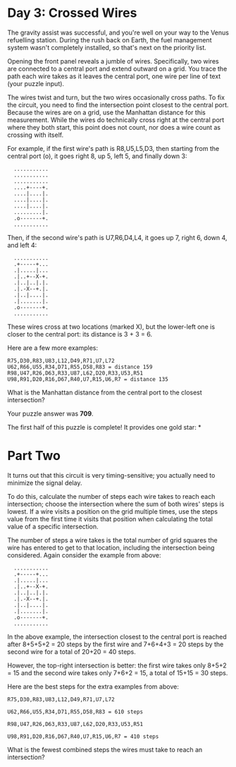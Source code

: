 #  Day 3: Crossed Wires

The gravity assist was successful, and you're well on your way to the Venus refuelling station. During the rush back on Earth, the fuel management system wasn't completely installed, so that's next on the priority list.

Opening the front panel reveals a jumble of wires. Specifically, two wires are connected to a central port and extend outward on a grid. You trace the path each wire takes as it leaves the central port, one wire per line of text (your puzzle input).

The wires twist and turn, but the two wires occasionally cross paths. To fix the circuit, you need to find the intersection point closest to the central port. Because the wires are on a grid, use the Manhattan distance for this measurement. While the wires do technically cross right at the central port where they both start, this point does not count, nor does a wire count as crossing with itself.

For example, if the first wire's path is R8,U5,L5,D3, then starting from the central port (o), it goes right 8, up 5, left 5, and finally down 3:

```
  ...........
  ...........
  ...........
  ....+----+.
  ....|....|.
  ....|....|.
  ....|....|.
  .........|.
  .o-------+.
  ...........
```

Then, if the second wire's path is U7,R6,D4,L4, it goes up 7, right 6, down 4, and left 4:
```
  ...........
  .+-----+...
  .|.....|...
  .|..+--X-+.
  .|..|..|.|.
  .|.-X--+.|.
  .|..|....|.
  .|.......|.
  .o-------+.
  ...........
```
These wires cross at two locations (marked X), but the lower-left one is closer to the central port: its distance is 3 + 3 = 6.

Here are a few more examples:

    R75,D30,R83,U83,L12,D49,R71,U7,L72
    U62,R66,U55,R34,D71,R55,D58,R83 = distance 159
    R98,U47,R26,D63,R33,U87,L62,D20,R33,U53,R51
    U98,R91,D20,R16,D67,R40,U7,R15,U6,R7 = distance 135

What is the Manhattan distance from the central port to the closest intersection?

Your puzzle answer was **709**.

The first half of this puzzle is complete! It provides one gold star: *
# Part Two 

It turns out that this circuit is very timing-sensitive; you actually need to minimize the signal delay.

To do this, calculate the number of steps each wire takes to reach each intersection; choose the intersection where the sum of both wires' steps is lowest. If a wire visits a position on the grid multiple times, use the steps value from the first time it visits that position when calculating the total value of a specific intersection.

The number of steps a wire takes is the total number of grid squares the wire has entered to get to that location, including the intersection being considered. Again consider the example from above:
```
  ...........
  .+-----+...
  .|.....|...
  .|..+--X-+.
  .|..|..|.|.
  .|.-X--+.|.
  .|..|....|.
  .|.......|.
  .o-------+.
  ...........
```

In the above example, the intersection closest to the central port is reached after 8+5+5+2 = 20 steps by the first wire and 7+6+4+3 = 20 steps by the second wire for a total of 20+20 = 40 steps.

However, the top-right intersection is better: the first wire takes only 8+5+2 = 15 and the second wire takes only 7+6+2 = 15, a total of 15+15 = 30 steps.

Here are the best steps for the extra examples from above:

    R75,D30,R83,U83,L12,D49,R71,U7,L72
    
    U62,R66,U55,R34,D71,R55,D58,R83 = 610 steps
    
    R98,U47,R26,D63,R33,U87,L62,D20,R33,U53,R51
    
    U98,R91,D20,R16,D67,R40,U7,R15,U6,R7 = 410 steps
    

What is the fewest combined steps the wires must take to reach an intersection?
